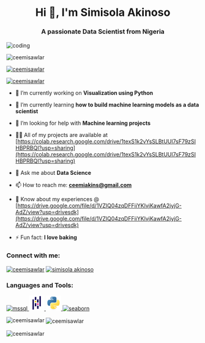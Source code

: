 <h1 align="center">Hi 👋, I'm Simisola Akinoso</h1>
<h3 align="center">A passionate Data Scientist from Nigeria</h3>
<img align="center" alt="coding" width=100" src="https://user-images.githubusercontent.com/113178017/205661112-006449c3-3a8a-4a2a-a38a-fc4e8facc670.gif">

<p align="left"> <img src="https://komarev.com/ghpvc/?username=ceemisawlar&label=Profile%20views&color=0e75b6&style=flat" alt="ceemisawlar" /> </p>

<p align="left"> <a href="https://github.com/ryo-ma/github-profile-trophy"><img src="https://github-profile-trophy.vercel.app/?username=ceemisawlar" alt="ceemisawlar" /></a> </p>

<p align="left"> <a href="https://twitter.com/ceemisawlar" target="blank"><img src="https://img.shields.io/twitter/follow/ceemisawlar?logo=twitter&style=for-the-badge" alt="ceemisawlar" /></a> </p>

- 🔭 I’m currently working on **Visualization using Python**

- 🌱 I’m currently learning **how to build machine learning models as a data scientist**

- 🤝 I’m looking for help with **Machine learning projects**

- 👨‍💻 All of my projects are available at [https://colab.research.google.com/drive/1texS1k2vYsSLBtUUl7sF79zSIHBPRBQI?usp=sharing](https://colab.research.google.com/drive/1texS1k2vYsSLBtUUl7sF79zSIHBPRBQI?usp=sharing)

- 💬 Ask me about **Data Science**

- 📫 How to reach me: **ceemiakins@gmail.com**

- 📄 Know about my experiences @ [https://drive.google.com/file/d/1VZlQ04zqDFFiiYKlvjKawfA2jyjG-AdZ/view?usp=drivesdk](https://drive.google.com/file/d/1VZlQ04zqDFFiiYKlvjKawfA2jyjG-AdZ/view?usp=drivesdk)

- ⚡ Fun fact: **I love baking**

<h3 align="left">Connect with me:</h3>
<p align="left">
<a href="https://twitter.com/ceemisawlar" target="blank"><img align="center" src="https://raw.githubusercontent.com/rahuldkjain/github-profile-readme-generator/master/src/images/icons/Social/twitter.svg" alt="ceemisawlar" height="30" width="40" /></a>
<a href="https://linkedin.com/in/simisola akinoso" target="blank"><img align="center" src="https://raw.githubusercontent.com/rahuldkjain/github-profile-readme-generator/master/src/images/icons/Social/linked-in-alt.svg" alt="simisola akinoso" height="30" width="40" /></a>
</p>

<h3 align="left">Languages and Tools:</h3>
<p align="left"> <a href="https://www.microsoft.com/en-us/sql-server" target="_blank" rel="noreferrer"> <img src="https://www.svgrepo.com/show/303229/microsoft-sql-server-logo.svg" alt="mssql" width="40" height="40"/> </a> <a href="https://pandas.pydata.org/" target="_blank" rel="noreferrer"> <img src="https://raw.githubusercontent.com/devicons/devicon/2ae2a900d2f041da66e950e4d48052658d850630/icons/pandas/pandas-original.svg" alt="pandas" width="40" height="40"/> </a> <a href="https://www.python.org" target="_blank" rel="noreferrer"> <img src="https://raw.githubusercontent.com/devicons/devicon/master/icons/python/python-original.svg" alt="python" width="40" height="40"/> </a> <a href="https://seaborn.pydata.org/" target="_blank" rel="noreferrer"> <img src="https://seaborn.pydata.org/_images/logo-mark-lightbg.svg" alt="seaborn" width="40" height="40"/> </a> </p>

<p><img align="left" src="https://github-readme-stats.vercel.app/api/top-langs?username=ceemisawlar&show_icons=true&locale=en&layout=compact" alt="ceemisawlar" /></p>

<p>&nbsp;<img align="center" src="https://github-readme-stats.vercel.app/api?username=ceemisawlar&show_icons=true&locale=en" alt="ceemisawlar" /></p>

<p><img align="center" src="https://github-readme-streak-stats.herokuapp.com/?user=ceemisawlar&" alt="ceemisawlar" /></p>
